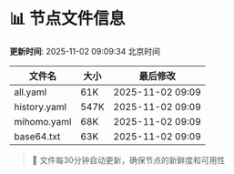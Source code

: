 # 📊 节点文件信息

**更新时间**: 2025-11-02 09:09:34 北京时间

| 文件名 | 大小 | 最后修改 |
|--------|------|----------|
| all.yaml | 61K | 2025-11-02 09:09 |
| history.yaml | 547K | 2025-11-02 09:09 |
| mihomo.yaml | 68K | 2025-11-02 09:09 |
| base64.txt | 63K | 2025-11-02 09:09 |

> 🔄 文件每30分钟自动更新，确保节点的新鲜度和可用性
